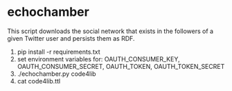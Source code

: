 echochamber
===========

This script downloads the social network that exists in the followers
of a given Twitter user and persists them as RDF.

1. pip install -r requirements.txt
1. set environment variables for: OAUTH_CONSUMER_KEY, OAUTH_CONSUMER_SECRET, OAUTH_TOKEN, OAUTH_TOKEN_SECRET
1. ./echochamber.py code4lib
1. cat code4lib.ttl


